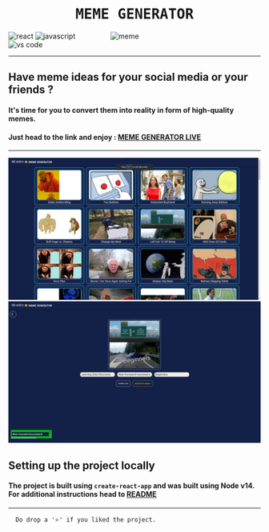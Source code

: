 <h1 align="center">
  <samp> MEME GENERATOR </samp>
</h1>

<img src="https://media.tenor.com/images/ce778d9f2ca7740d7c57c662639242cb/tenor.gif" alt="meme" align="right" width="300">

<p>
  <img src="https://img.shields.io/badge/React-20232A?style=for-the-badge&logo=react&logoColor=61DAFB" width="105" alt="react"/>
  <img src="https://img.shields.io/badge/JavaScript-F7DF1E?style=for-the-badge&logo=javascript&logoColor=black" width="160" alt="javascript"/>
  <img src="https://img.shields.io/badge/Visual_Studio_Code-0078D4?style=for-the-badge&logo=visual%20studio%20code&logoColor=white" width="230" alt="vs code"/>
</p>

---

## Have meme ideas for your social media or your friends ?

#### It's time for you to convert them into reality in form of high-quality memes. 

#### Just head to the link and enjoy : [**MEME GENERATOR LIVE**](https://meme-generator-thisiskartikgupta.netlify.app/)

--- 

<img src="https://raw.githubusercontent.com/thisiskartikgupta/meme-gen/main/readme/img/meme-gen_home.png" alt="meme-gen-home">
<img src="https://raw.githubusercontent.com/thisiskartikgupta/meme-gen/main/readme/img/meme-gen_meme2.png" alt="meme-gen-meme2">

## Setting up the project locally

#### The project is built using ```create-react-app``` and was built using **Node v14**. For additional instructions head to [README](https://github.com/thisiskartikgupta/meme-gen/blob/main/meme-gen/README.md)

--- 


```
  Do drop a '⭐' if you liked the project.
  ```
  
  
  
  
